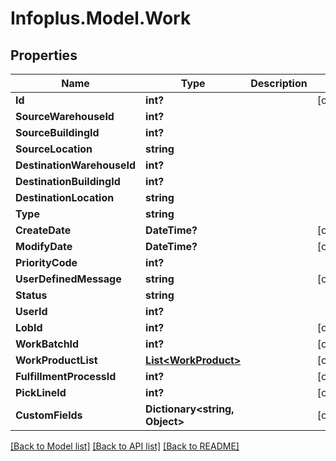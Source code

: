 # Infoplus.Model.Work
## Properties

Name | Type | Description | Notes
------------ | ------------- | ------------- | -------------
**Id** | **int?** |  | [optional] 
**SourceWarehouseId** | **int?** |  | 
**SourceBuildingId** | **int?** |  | 
**SourceLocation** | **string** |  | 
**DestinationWarehouseId** | **int?** |  | 
**DestinationBuildingId** | **int?** |  | 
**DestinationLocation** | **string** |  | 
**Type** | **string** |  | 
**CreateDate** | **DateTime?** |  | [optional] 
**ModifyDate** | **DateTime?** |  | [optional] 
**PriorityCode** | **int?** |  | 
**UserDefinedMessage** | **string** |  | [optional] 
**Status** | **string** |  | 
**UserId** | **int?** |  | 
**LobId** | **int?** |  | [optional] 
**WorkBatchId** | **int?** |  | [optional] 
**WorkProductList** | [**List&lt;WorkProduct&gt;**](WorkProduct.md) |  | [optional] 
**FulfillmentProcessId** | **int?** |  | [optional] 
**PickLineId** | **int?** |  | [optional] 
**CustomFields** | **Dictionary&lt;string, Object&gt;** |  | [optional] 

[[Back to Model list]](../README.md#documentation-for-models) [[Back to API list]](../README.md#documentation-for-api-endpoints) [[Back to README]](../README.md)

